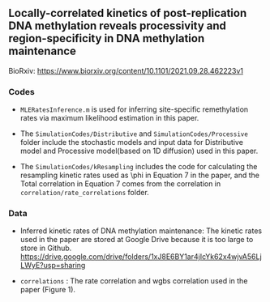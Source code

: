 ## Locally-correlated kinetics of post-replication DNA methylation reveals processivity and region-specificity in DNA methylation maintenance
BioRxiv: https://www.biorxiv.org/content/10.1101/2021.09.28.462223v1
### Codes

- `MLERatesInference.m` is used for inferring site-specific remethylation rates via maximum likelihood estimation in this paper.

- The `SimulationCodes/Distributive` and `SimulationCodes/Processive` folder include the stochastic models and input data for Distributive model and Processive model(based on 1D diffusion) used in this paper.

- The `SimulationCodes/kResampling` includes the code for calculating the resampling kinetic rates used as \phi in Equation 7 in the paper, and the Total correlation in Equation 7 comes from the correlation in `correlation/rate_correlations` folder.

### Data

- Inferred kinetic rates of DNA methylation maintenance: The kinetic rates used in the paper are stored at Google Drive because it is too large to store in Github. https://drive.google.com/drive/folders/1xJ8E6BY1ar4jIcYk62x4wjvA56LjLWyE?usp=sharing

- `correlations` : The rate correlation and wgbs correlation used in the paper (Figure 1).
